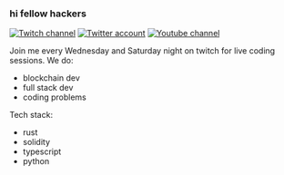 ### hi fellow hackers

[![Twitch channel][twitch_badge]][twitch_url] 
[![Twitter account][twitter_badge]][twitter_url] 
[![Youtube channel][youtube_badge]][youtube_url]

[twitch_badge]: https://img.shields.io/twitch/status/glass_chewer?style=social
[twitch_url]: https://www.twitch.tv/glass_chewer
[twitter_badge]: https://img.shields.io/twitter/follow/glasschewerr?style=social
[twitter_url]: https://twitter.com/glasschewerr
[youtube_badge]: https://img.shields.io/youtube/channel/subscribers/UCjWoC3XhtFCyk7mjw2QVRrQ?style=social
[youtube_url]: https://www.youtube.com/channel/UCjWoC3XhtFCyk7mjw2QVRrQ

Join me every Wednesday and Saturday night on twitch for live coding sessions. We do:
- blockchain dev
- full stack dev
- coding problems

Tech stack:
- rust
- solidity
- typescript
- python
